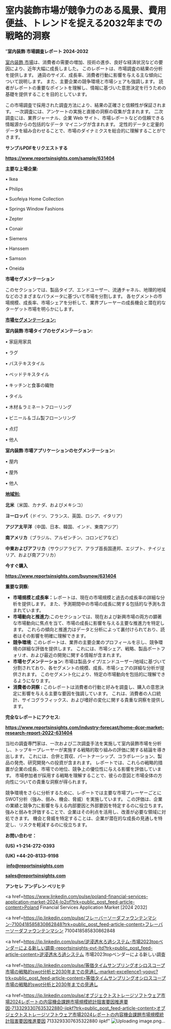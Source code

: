 # 室内装飾市場が競争力のある風景、費用便益、トレンドを捉える2032年までの戦略的洞察

"<strong>室内装飾 市場調査レポート 2024-2032</strong>

<a href=https://www.reportsinsights.com/sample/631404>室内装飾 市場</a>は、消費者の需要の増加、技術の進歩、良好な経済状況などの要因により、近年大幅に成長しました。 このレポートは、市場調査の結果の分析を提供します。 通貨のサイズ、成長率、消費者行動に影響を与える主な傾向について説明します。 また、主要企業の競争環境と市場シェアも強調します。 読者がレポートの重要なポイントを理解し、情報に基づいた意思決定を行うための基礎を提供することを目的としています。

この市場調査で採用された調査方法により、結果の正確さと信頼性が保証されます。 一次調査には、アンケートの実施と直接の洞察の収集が含まれます。 二次調査には、業界ジャーナル、企業 Web サイト、市場レポートなどの信頼できる情報源からの包括的なデータ マイニングが含まれます。 定性的データと定量的データを組み合わせることで、市場のダイナミクスを総合的に理解することができます。

<strong><b>サンプルPDFをリクエストする</b></strong>

<a href=https://www.reportsinsights.com/sample/631404><strong><u>https://www.reportsinsights.com/sample/631404</u></strong></a>

<strong>主要な上場企業:</strong>

• Ikea

• Philips

• Suofeiya Home Collection

• Springs Window Fashions

• Zepter

• Conair

• Siemens

• Hanssem

• Samson

• Oneida

<strong>市場セグメンテーション</strong>

このセクションでは、製品タイプ、エンドユーザー、流通チャネル、地理的地域などのさまざまなパラメータに基づいて市場を分割します。 各セグメントの市場規模、成長率、市場シェアを分析して、業界プレーヤーの成長機会と潜在的なターゲット市場を明らかにします。

<strong><u>市場セグメンテーション</u></strong><strong><u>:</u></strong>

<strong>室内装飾 市場タイプのセグメンテーション:</strong>

• 家庭用家具

• ラグ

• バステキスタイル

• ベッドテキスタイル

• キッチンと食事の織物

• タイル

• 木材＆ラミネートフローリング

• ビニール＆ゴム製フローンリング

• 点灯

• 他人

<strong>室内装飾 市場アプリケーションのセグメンテーション:</strong>

• 屋内

• 屋外

• 他人

<strong><u>地域別</u></strong><strong><u>:</u></strong>

<strong>北米</strong>（米国、カナダ、およびメキシコ）

<strong>ヨーロッパ</strong>（ドイツ、フランス、英国、ロシア、イタリア）

<strong>アジア太平洋</strong>（中国、日本、韓国、インド、東南アジア）

<strong>南アメリカ</strong>（ブラジル、アルゼンチン、コロンビアなど）

<strong>中東およびアフリカ</strong>（サウジアラビア、アラブ首長国連邦、エジプト、ナイジェリア、および南アフリカ）

<strong>今すぐ購入</strong>

<a href=https://www.reportsinsights.com/buynow/631404><strong><u>https://www.reportsinsights.com/buynow/631404</u></strong></a>

<strong>重要な洞察:</strong>
<ul>
  <li><strong>市場規模と成長率：</strong>レポートは、現在の市場規模と過去の成長率の詳細な分析を提供します。 また、予測期間中の市場の成長に関する包括的な予測も含まれています。</li>
  <li><strong>市場動向と推進力:</strong>このセクションでは、現在および新興市場の両方の顕著な市場動向に焦点を当て、市場の成長に影響を与える主要な推進力を特定します。 これらの傾向と推進力はデータと分析によって裏付けられており、読者はその影響を明確に理解できます。</li>
  <li><strong>競争環境</strong>: このレポートは、業界の主要企業のプロフィールを示し、競争環境の詳細な評価を提供します。 これには、市場シェア、戦略、製品ポートフォリオ、および最近の開発に関する情報が含まれます。</li>
  <li><strong>市場セグメンテーション: </strong>市場は製品タイプ/エンドユーザー/地域に基づいて分割されており、各セグメントの規模、成長、市場シェアの詳細な分析が提供されます。 このセグメント化により、特定の市場動向を包括的に理解できるようになります。</li>
  <li><strong>消費者の洞察 : </strong>このレポートは消費者の行動と好みを調査し、購入の意思決定に影響を与える主要な要因を強調しています。 これは、消費者の人口統計、サイコグラフィックス、および嗜好の変化に関する貴重な洞察を提供します。</li>
</ul>
<strong>完全なレポートにアクセス:</strong>

<a href=https://www.reportsinsights.com/industry-forecast/home-dcor-market-research-report-2022-631404><strong><u><b>https://www.reportsinsights.com/industry-forecast/home-dcor-market-research-report-2022-631404</b></u></strong></a>

当社の調査専門家は、一次および二次調査手法を実施して室内装飾市場を分析し、トップキープレーヤーが実施する戦略的取り組みの評価に関する結論を導き出します。 これには、合併と買収、パートナーシップ、コラボレーション、製品の発売、研究開発への投資が含まれます。 レポートでは、これらの戦略的措置が企業の成長、市場での地位、競争上の優位性に与える影響を評価しています。 市場参加者が採用する戦略を理解することで、彼らの意図と市場全体の方向性についての貴重な洞察が得られます。

競争環境をさらに分析するために、レポートでは主要な市場プレーヤーごとにSWOT分析（強み、弱み、機会、脅威）を実施しています。 この評価は、企業の業績と競争力に影響を与える内部要因と外部要因を特定するのに役立ちます。 強みと弱みを評価することで、企業はその利点を活用し、改善が必要な領域に対処できます。 機会と脅威を特定することは、企業が潜在的な成長の見通しを特定し、リスクを軽減するのに役立ちます。

<strong>お問い合わせ：</strong>

<strong>(US) +1-214-272-0393</strong>

<strong>(UK) +44-20-8133-9198</strong>

<strong> </strong><a href=info@reportsinsights.com><strong><u>info@reportsinsights.com</u></strong></a>

<a href=sales@reportsinsights.com><strong><u>sales@reportsinsights.com</u></strong></a>

<strong>アンセレ アンデレン ベリヒテ</strong>

<a href=https://www.linkedin.com/pulse/poland-financial-services-application-market-2024-lo2of?trk=public_post_feed-article-content>Poland Financial Services Application Market [2024 2032]</a>

<a href=https://jp.linkedin.com/pulse/フレーバーソーダファウンテンマシン-7100418585830862848?trk=public_post_feed-article-content>フレーバーソーダファウンテンマシン 7100418585830862848</a>

<a href=https://jp.linkedin.com/pulse/逆浸透水ろ過システム-市場2023topベンダーによる新しい調査-reportsinsights-pvt-ltd?trk=public_post_feed-article-content>逆浸透水ろ過システム 市場2023topベンダーによる新しい調査</a>

<a href=https://jp.linkedin.com/pulse/等価タイムサンプリングオシロスコープ市場の戦略的swot分析と2030年までの見通し-market-excellence1-yoqvc?trk=public_post_feed-article-content>等価タイムサンプリングオシロスコープ市場の戦略的swot分析と2030年までの見通し</a>

<a href=https://jp.linkedin.com/pulse/オブジェクトストレージソフトウェア市場2024レポートの内容機会課題市場規模統計阻害要因推進要因-7133293307635322880-iipkf?trk=public_post_feed-article-content>オブジェクトストレージソフトウェア市場2024レポートの内容機会課題市場規模統計阻害要因推進要因 7133293307635322880 iipkf</a>"
![Uploading image.png…]()
